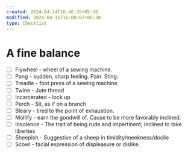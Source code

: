 ```yaml
---
created: 2024-04-14T16:46:35+05:30
modified: 2024-04-15T16:08:02+05:30
type: Checklist
---
```


# A fine balance

- [ ] Flywheel - wheel of a sewing machine.
- [ ] Pang - sudden, sharp feeling. Pain. Sting.
- [ ] Treadle - foot press of a sewing machine
- [ ] Twine - Jute thread
- [ ] Incarcerated - lock up
- [ ] Perch - Sit, as if on a branch
- [ ] Bleary - tired to the point of exhaustion.
- [ ] Mollify - earn the goodwill of. Cause to be more favorably inclined.
- [ ] Insolence - The trait of being rude and impertinent; inclined to take liberties
- [ ] Sheepish - Suggestive of a sheep in timidity/meekness/docile
- [ ] Scowl - facial expression of displeasure or dislike.
